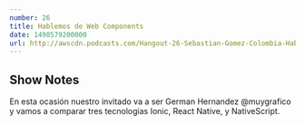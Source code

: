 ```yaml
---
number: 26
title: Hablemos de Web Components
date: 1498579200000
url: http://awscdn.podcasts.com/Hangout-26-Sebastian-Gomez-Colombia-Hablemos-de-Web-Components-bb31.mp3
---
```


## Show Notes

En esta ocasión nuestro invitado va a ser  German Hernandez @muygrafico y vamos a comparar tres tecnologias Ionic, React Native, y NativeScript.
